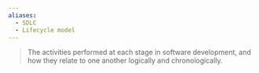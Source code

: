 ```yaml
---
aliases:
  - SDLC
  - Lifecycle model
---
```

> The activities performed at each stage in software development, and how they relate to one another logically and chronologically.